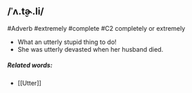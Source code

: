 ## /ˈʌ.t̬ɚ.li/
#Adverb #extremely #complete 
#C2
completely or extremely

- What an utterly stupid thing to do!
- She was utterly devasted when her husband died.

##### Related words:
- [[Utter]]
